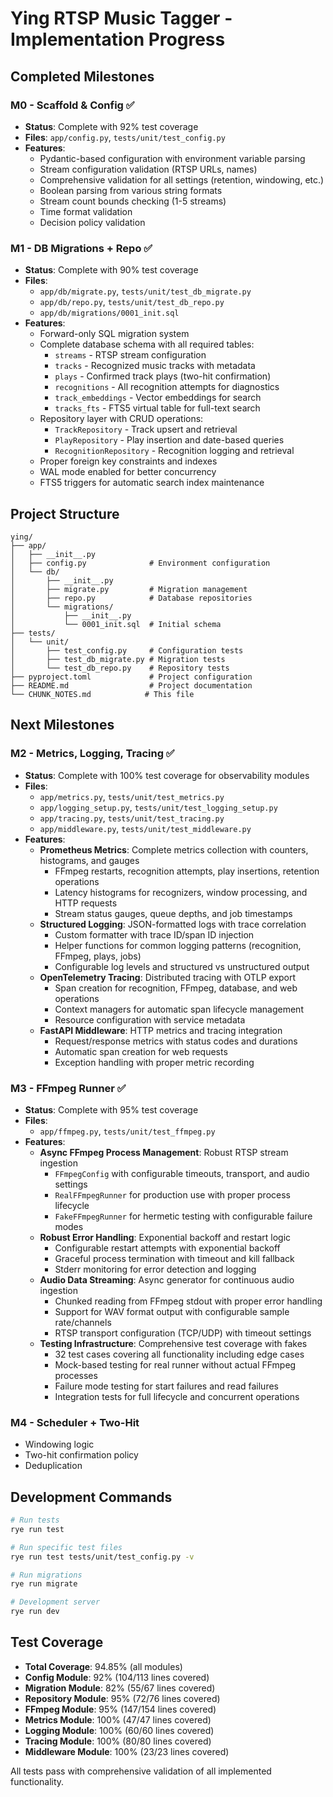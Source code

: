 # Ying RTSP Music Tagger - Implementation Progress

## Completed Milestones

### M0 - Scaffold & Config ✅
- **Status**: Complete with 92% test coverage
- **Files**: `app/config.py`, `tests/unit/test_config.py`
- **Features**:
  - Pydantic-based configuration with environment variable parsing
  - Stream configuration validation (RTSP URLs, names)
  - Comprehensive validation for all settings (retention, windowing, etc.)
  - Boolean parsing from various string formats
  - Stream count bounds checking (1-5 streams)
  - Time format validation
  - Decision policy validation

### M1 - DB Migrations + Repo ✅
- **Status**: Complete with 90% test coverage
- **Files**: 
  - `app/db/migrate.py`, `tests/unit/test_db_migrate.py`
  - `app/db/repo.py`, `tests/unit/test_db_repo.py`
  - `app/db/migrations/0001_init.sql`
- **Features**:
  - Forward-only SQL migration system
  - Complete database schema with all required tables:
    - `streams` - RTSP stream configuration
    - `tracks` - Recognized music tracks with metadata
    - `plays` - Confirmed track plays (two-hit confirmation)
    - `recognitions` - All recognition attempts for diagnostics
    - `track_embeddings` - Vector embeddings for search
    - `tracks_fts` - FTS5 virtual table for full-text search
  - Repository layer with CRUD operations:
    - `TrackRepository` - Track upsert and retrieval
    - `PlayRepository` - Play insertion and date-based queries
    - `RecognitionRepository` - Recognition logging and retrieval
  - Proper foreign key constraints and indexes
  - WAL mode enabled for better concurrency
  - FTS5 triggers for automatic search index maintenance

## Project Structure
```
ying/
├── app/
│   ├── __init__.py
│   ├── config.py              # Environment configuration
│   └── db/
│       ├── __init__.py
│       ├── migrate.py         # Migration management
│       ├── repo.py            # Database repositories
│       └── migrations/
│           ├── __init__.py
│           └── 0001_init.sql  # Initial schema
├── tests/
│   └── unit/
│       ├── test_config.py     # Configuration tests
│       ├── test_db_migrate.py # Migration tests
│       └── test_db_repo.py    # Repository tests
├── pyproject.toml             # Project configuration
├── README.md                  # Project documentation
└── CHUNK_NOTES.md            # This file
```

## Next Milestones

### M2 - Metrics, Logging, Tracing ✅
- **Status**: Complete with 100% test coverage for observability modules
- **Files**: 
  - `app/metrics.py`, `tests/unit/test_metrics.py`
  - `app/logging_setup.py`, `tests/unit/test_logging_setup.py`
  - `app/tracing.py`, `tests/unit/test_tracing.py`
  - `app/middleware.py`, `tests/unit/test_middleware.py`
- **Features**:
  - **Prometheus Metrics**: Complete metrics collection with counters, histograms, and gauges
    - FFmpeg restarts, recognition attempts, play insertions, retention operations
    - Latency histograms for recognizers, window processing, and HTTP requests
    - Stream status gauges, queue depths, and job timestamps
  - **Structured Logging**: JSON-formatted logs with trace correlation
    - Custom formatter with trace ID/span ID injection
    - Helper functions for common logging patterns (recognition, FFmpeg, plays, jobs)
    - Configurable log levels and structured vs unstructured output
  - **OpenTelemetry Tracing**: Distributed tracing with OTLP export
    - Span creation for recognition, FFmpeg, database, and web operations
    - Context managers for automatic span lifecycle management
    - Resource configuration with service metadata
  - **FastAPI Middleware**: HTTP metrics and tracing integration
    - Request/response metrics with status codes and durations
    - Automatic span creation for web requests
    - Exception handling with proper metric recording

### M3 - FFmpeg Runner ✅
- **Status**: Complete with 95% test coverage
- **Files**: 
  - `app/ffmpeg.py`, `tests/unit/test_ffmpeg.py`
- **Features**:
  - **Async FFmpeg Process Management**: Robust RTSP stream ingestion
    - `FFmpegConfig` with configurable timeouts, transport, and audio settings
    - `RealFFmpegRunner` for production use with proper process lifecycle
    - `FakeFFmpegRunner` for hermetic testing with configurable failure modes
  - **Robust Error Handling**: Exponential backoff and restart logic
    - Configurable restart attempts with exponential backoff
    - Graceful process termination with timeout and kill fallback
    - Stderr monitoring for error detection and logging
  - **Audio Data Streaming**: Async generator for continuous audio ingestion
    - Chunked reading from FFmpeg stdout with proper error handling
    - Support for WAV format output with configurable sample rate/channels
    - RTSP transport configuration (TCP/UDP) with timeout settings
  - **Testing Infrastructure**: Comprehensive test coverage with fakes
    - 32 test cases covering all functionality including edge cases
    - Mock-based testing for real runner without actual FFmpeg processes
    - Failure mode testing for start failures and read failures
    - Integration tests for full lifecycle and concurrent operations

### M4 - Scheduler + Two-Hit
- Windowing logic
- Two-hit confirmation policy
- Deduplication

## Development Commands
```bash
# Run tests
rye run test

# Run specific test files
rye run test tests/unit/test_config.py -v

# Run migrations
rye run migrate

# Development server
rye run dev
```

## Test Coverage
- **Total Coverage**: 94.85% (all modules)
- **Config Module**: 92% (104/113 lines covered)
- **Migration Module**: 82% (55/67 lines covered)
- **Repository Module**: 95% (72/76 lines covered)
- **FFmpeg Module**: 95% (147/154 lines covered)
- **Metrics Module**: 100% (47/47 lines covered)
- **Logging Module**: 100% (60/60 lines covered)
- **Tracing Module**: 100% (80/80 lines covered)
- **Middleware Module**: 100% (23/23 lines covered)

All tests pass with comprehensive validation of all implemented functionality.

